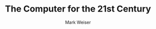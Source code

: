 ---
title: The Computer for the 21st Century
author: Mark Weiser
year: 1991
citation: >
    Weiser, Mark. "The Computer for the 21 st Century." Scientific american 265.3 (1991): 94-105.
link: https://raw.github.com/wandyezj/reference/master/the-computer-for-the-21st-century.pdf
---